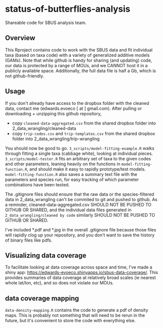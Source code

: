# status-of-butterflies-analysis
Shareable code for SBUS analysis team.

## Overview
This Rproject contains code to work with the SBUS data and fit individual taxa (based on taxa code) with a variety of generalized additive models (GAMs). 
Note that while github is handy for sharing (and updating) code, our data is protected by a range of MOUs, and we CANNOT host it in a publicly available space.
Additionally, the full data file is half a Gb, which is not github-friendly. 

## Usage

If you don't already have access to the dropbox folder with the cleaned data, contact me (edwards.evoeco [ at ] gmail.com). 
After pulling or downloading + unzipping this github repository, 
 - copy `cleaned-data-aggregated.csv` from the shared dropbox folder into 2_data_wrangling/cleaned-data
 - copy `trip-codes.csv` and `trip-templates.csv` from the shared dropbox folder into 2_data_wrangling/trip-wrangling

You should now be good to go. `3_scripts/model-fitting-example.R` walks through fitting a single taxa (cabbage white), looking at individual pieces. `3_scripts/model-tester.R` fits an arbitrary set of taxa to the given codes and other parameters, leaning heavily on the functions in `model-fitting-function.R`, and should make it easy to rapidly prototype/test models. `model-fitting-function.R` also saves a summary text file with the parameters and species run, for easy tracking of which parameter combinations have been tested.

The .gitignore files should ensure that the raw data or the species-filtered data in 2_data_wrangling can't be commited to git and pushed to github. As a reminder, cleaned-data-aggregated.csv SHOULD NOT BE PUSHED TO GITHUB OR SHARED, and the individual data files generated in `2_data_wrangling/cleaned by code` similarly SHOULD NOT BE PUSHED TO GITHUB OR SHARED.

I've included *.pdf and *.jpg in the overall .gitignore file because those files will rapidly clog up your repository, and you don't want to save the history of binary files like pdfs.

## Visualizing data coverage

To facilitate looking at data coverage across space and time, I've made a shiny app: https://edwards-evoeco.shinyapps.io/sbus-data-coverage/. This provides summaries of data coverage at relatively broad scales (ie nearest whole lat/lon, etc), and so does not violate our MOUs. 

## data coverage mapping

`data-density-mapping.R` contains the code to generate a pdf of density maps. This is probably not something that will need to be rerun in the future, but it's convenient to store the code with everything else. 
